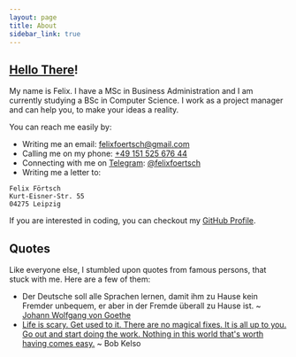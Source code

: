 ```yaml
---
layout: page
title: About
sidebar_link: true
---
```


## [Hello There](https://reddit.com/r/PrequelMemes/)!

My name is Felix. I have a MSc in Business Administration and I am currently  studying a BSc in Computer Science. I work as a project manager and can help you, to make your ideas a reality.

You can reach me easily by:
- Writing me an email: [felixfoertsch@gmail.com](mailto:felixfoertsch@gmail.com)
- Calling me on my phone: [+49 151 525 676 44](tel:+4915152567644)
- Connecting with me on [Telegram](https://telegram.org): [@felixfoertsch](http://telegram.me/felixfoertsch)
- Writing me a letter to:
```
Felix Förtsch
Kurt-Eisner-Str. 55
04275 Leipzig
```

If you are interested in coding, you can checkout my [GitHub Profile](https://github.com/felixfoertsch).

## Quotes

Like everyone else, I stumbled upon quotes from famous persons, that stuck with me. Here are a few of them:

- Der Deutsche soll alle Sprachen lernen, damit ihm zu Hause kein Fremder unbequem, er aber in der Fremde überall zu Hause ist. ~ [Johann Wolfgang von Goethe](https://en.wikipedia.org/wiki/Johann_Wolfgang_von_Goethe)
- [Life is scary. Get used to it. There are no magical fixes. It is all up to you. Go out and start doing the work. Nothing in this world that's worth having comes easy.](https://www.youtube.com/watch?v=89xUz9fZBXA) ~ Bob Kelso